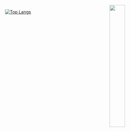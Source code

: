 <img height="32%" align="right" src="https://github-readme-stats.vercel.app/api?username=LJyunxin&show_icons=true&theme=blueberry&show_icons=true&show_icons=true" >
<div>  

[![Top Langs](https://github-readme-stats.vercel.app/api/top-langs/?username=LJyunxin&layout=compact)](https://github.com/anuraghazra/github-readme-stats)

<!--
**LJyunxin/LJyunxin** is a ✨ _special_ ✨ repository because its `README.md` (this file) appears on your GitHub profile.

Here are some ideas to get you started:

- 🔭 I’m currently working on ...
- 🌱 I’m currently learning ...
- 👯 I’m looking to collaborate on ...
- 🤔 I’m looking for help with ...
- 💬 Ask me about ...
- 📫 How to reach me: ...
- 😄 Pronouns: ...
- ⚡ Fun fact: ...
-->
